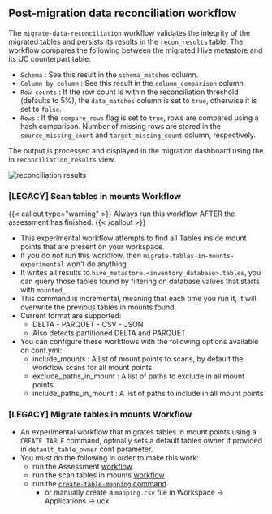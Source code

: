 ## Post-migration data reconciliation workflow

The `migrate-data-reconciliation` workflow validates the integrity of the migrated tables and persists its results in
the `recon_results` table. The workflow compares the following between the migrated Hive metastore and its UC
counterpart table:
- `Schema` : See this result in the `schema_matches` column.
- `Column by column` : See this result in the `column_comparison` column.
- `Row counts` : If the row count is within the reconciliation threshold (defaults to 5%), the `data_matches` column is
  set to `true`, otherwise it is set to `false`.
- `Rows` : If the `compare_rows` flag is set to `true`, rows are compared using a hash comparison. Number of missing
  rows are stored in the `source_missing_count` and `target_missing_count` column, respectively.

The output is processed and displayed in the migration dashboard using the in `reconciliation_results` view.

![reconciliation results](/images/recon_results.png)

### [LEGACY] Scan tables in mounts Workflow

{{< callout type="warning" >}}
Always run this workflow AFTER the assessment has finished.
{{< /callout >}}

- This experimental workflow attempts to find all Tables inside mount points that are present on your workspace.
- If you do not run this workflow, then `migrate-tables-in-mounts-experimental` won't do anything.
- It writes all results to `hive_metastore.<inventory_database>.tables`, you can query those tables found by filtering on database values that starts with `mounted_`
- This command is incremental, meaning that each time you run it, it will overwrite the previous tables in mounts found.
- Current format are supported:
  - DELTA - PARQUET - CSV - JSON
  - Also detects partitioned DELTA and PARQUET
- You can configure these workflows with the following options available on conf.yml:
  - include_mounts : A list of mount points to scans, by default the workflow scans for all mount points
  - exclude_paths_in_mount : A list of paths to exclude in all mount points
  - include_paths_in_mount : A list of paths to include in all mount points

### [LEGACY] Migrate tables in mounts Workflow
- An experimental workflow that migrates tables in mount points using a `CREATE TABLE` command, optinally sets a default tables owner if provided in `default_table_owner` conf parameter.
- You must do the following in order to make this work:
  - run the Assessment [workflow](docs/reference/workflows/assessment.md)
  - run the scan tables in mounts [workflow](#legacy-scan-tables-in-mounts-workflow)
  - run the [`create-table-mapping` command](docs/reference/commands.md#create-table-mapping)
    - or manually create a `mapping.csv` file in Workspace -> Applications -> ucx
